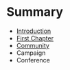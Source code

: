 # Summary

* [Introduction](README.md)
* [First Chapter](chapter1.md)
* [Community](community.md)
* Campaign
* Conference

